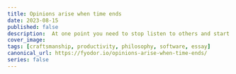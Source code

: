 ```yaml
---
title: Opinions arise when time ends
date: 2023-08-15
published: false
description:  At one point you need to stop listen to others and start to think for yourself instead
cover_image:
tags: [craftsmanship, productivity, philosophy, software, essay]
canonical_url: https://fyodor.io/opinions-arise-when-time-ends/
series: false
---
```

